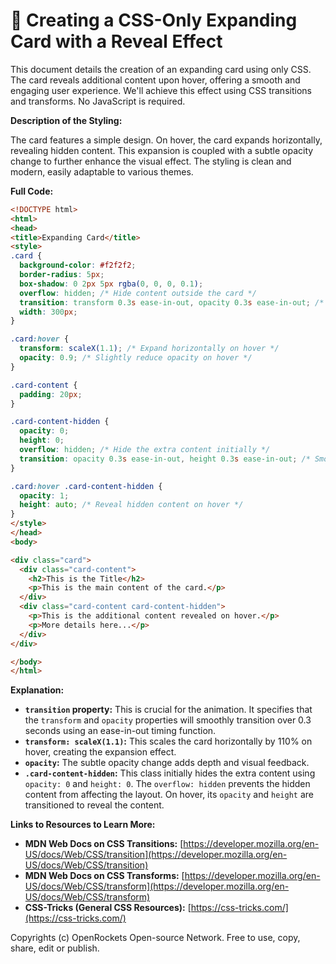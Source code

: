 # 🐞 Creating a CSS-Only Expanding Card with a Reveal Effect


This document details the creation of an expanding card using only CSS. The card reveals additional content upon hover, offering a smooth and engaging user experience. We'll achieve this effect using CSS transitions and transforms.  No JavaScript is required.

**Description of the Styling:**

The card features a simple design.  On hover, the card expands horizontally, revealing hidden content.  This expansion is coupled with a subtle opacity change to further enhance the visual effect. The styling is clean and modern, easily adaptable to various themes.


**Full Code:**

```html
<!DOCTYPE html>
<html>
<head>
<title>Expanding Card</title>
<style>
.card {
  background-color: #f2f2f2;
  border-radius: 5px;
  box-shadow: 0 2px 5px rgba(0, 0, 0, 0.1);
  overflow: hidden; /* Hide content outside the card */
  transition: transform 0.3s ease-in-out, opacity 0.3s ease-in-out; /* Smooth transitions */
  width: 300px;
}

.card:hover {
  transform: scaleX(1.1); /* Expand horizontally on hover */
  opacity: 0.9; /* Slightly reduce opacity on hover */
}

.card-content {
  padding: 20px;
}

.card-content-hidden {
  opacity: 0;
  height: 0;
  overflow: hidden; /* Hide the extra content initially */
  transition: opacity 0.3s ease-in-out, height 0.3s ease-in-out; /* Smooth transitions */
}

.card:hover .card-content-hidden {
  opacity: 1;
  height: auto; /* Reveal hidden content on hover */
}
</style>
</head>
<body>

<div class="card">
  <div class="card-content">
    <h2>This is the Title</h2>
    <p>This is the main content of the card.</p>
  </div>
  <div class="card-content card-content-hidden">
    <p>This is the additional content revealed on hover.</p>
    <p>More details here...</p>
  </div>
</div>

</body>
</html>
```

**Explanation:**

* **`transition` property:** This is crucial for the animation.  It specifies that the `transform` and `opacity` properties will smoothly transition over 0.3 seconds using an ease-in-out timing function.
* **`transform: scaleX(1.1)`:** This scales the card horizontally by 110% on hover, creating the expansion effect.
* **`opacity`:**  The subtle opacity change adds depth and visual feedback.
* **`.card-content-hidden`:** This class initially hides the extra content using `opacity: 0` and `height: 0`. The `overflow: hidden` prevents the hidden content from affecting the layout. On hover, its `opacity` and `height` are transitioned to reveal the content.

**Links to Resources to Learn More:**

* **MDN Web Docs on CSS Transitions:** [https://developer.mozilla.org/en-US/docs/Web/CSS/transition](https://developer.mozilla.org/en-US/docs/Web/CSS/transition)
* **MDN Web Docs on CSS Transforms:** [https://developer.mozilla.org/en-US/docs/Web/CSS/transform](https://developer.mozilla.org/en-US/docs/Web/CSS/transform)
* **CSS-Tricks (General CSS Resources):** [https://css-tricks.com/](https://css-tricks.com/)


Copyrights (c) OpenRockets Open-source Network. Free to use, copy, share, edit or publish.

